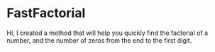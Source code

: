 # FastFactorial
Hi, I created a method that will help you quickly find the factorial of a number, and the number of zeros from the end to the first digit.
